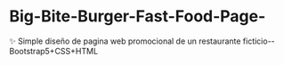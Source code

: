 # Big-Bite-Burger-Fast-Food-Page-
✨ Simple diseño de pagina web promocional de un restaurante ficticio-- Bootstrap5+CSS+HTML
